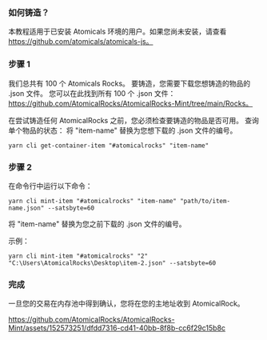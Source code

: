 ### 如何铸造？
本教程适用于已安装 Atomicals 环境的用户。如果您尚未安装，请查看 https://github.com/atomicals/atomicals-js。

### 步骤 1
我们总共有 100 个 Atomicals Rocks。
要铸造，您需要下载您想铸造的物品的 .json 文件。
您可以在此找到所有 100 个 .json 文件：https://github.com/AtomicalRocks/AtomicalRocks-Mint/tree/main/Rocks。

在尝试铸造任何 AtomicalRocks 之前，您必须检查要铸造的物品是否可用。
查询单个物品的状态：
将 "item-name" 替换为您想下载的 .json 文件的编号。

```
yarn cli get-container-item "#atomicalrocks" "item-name"
```

### 步骤 2
在命令行中运行以下命令：
```
yarn cli mint-item "#atomicalrocks" "item-name" "path/to/item-name.json" --satsbyte=60
```
将 "item-name" 替换为您之前下载的 .json 文件的编号。

示例：
```
yarn cli mint-item "#atomicalrocks" "2" "C:\Users\AtomicalRocks\Desktop\item-2.json" --satsbyte=60
```

### 完成
一旦您的交易在内存池中得到确认，您将在您的主地址收到 AtomicalRock。

https://github.com/AtomicalRocks/AtomicalRocks-Mint/assets/152573251/dfdd7316-cd41-40bb-8f8b-cc6f29c15b8c